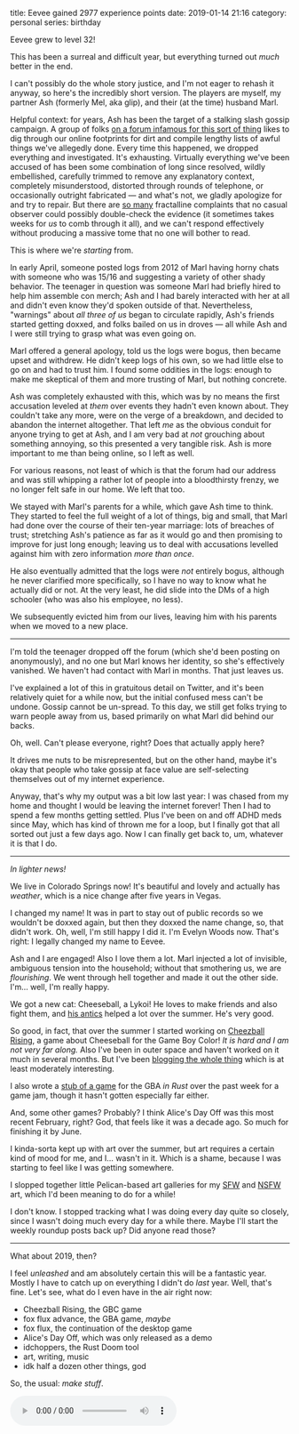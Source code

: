 title: Eevee gained 2977 experience points
date: 2019-01-14 21:16
category: personal
series: birthday

Eevee grew to level 32!

This has been a surreal and difficult year, but everything turned out _much_ better in the end.

<!-- more -->

I can't possibly do the whole story justice, and I'm not eager to rehash it anyway, so here's the incredibly short version.  The players are myself, my partner Ash (formerly Mel, aka glip), and their (at the time) husband Marl.

Helpful context: for years, Ash has been the target of a stalking slash gossip campaign.  A group of folks [on a forum infamous for this sort of thing](http://nymag.com/intelligencer/2016/07/kiwi-farms-the-webs-biggest-community-of-stalkers.html) likes to dig through our online footprints for dirt and compile lengthy lists of awful things we've allegedly done.  Every time this happened, we dropped everything and investigated.  It's exhausting.  Virtually everything we've been accused of has been some combination of long since resolved, wildly embellished, carefully trimmed to remove any explanatory context, completely misunderstood, distorted through rounds of telephone, or occasionally outright fabricated — and what's not, we gladly apologize for and try to repair.  But there are [so many](http://rationalwiki.org/wiki/Gish_Gallop) fractalline complaints that no casual observer could possibly double-check the evidence (it sometimes takes weeks for _us_ to comb through it all), and we can't respond effectively without producing a massive tome that no one will bother to read.

This is where we're _starting_ from.

In early April, someone posted logs from 2012 of Marl having horny chats with someone who was 15/16 and suggesting a variety of other shady behavior.  The teenager in question was someone Marl had briefly hired to help him assemble con merch; Ash and I had barely interacted with her at all and didn't even know they'd spoken outside of that.  Nevertheless, "warnings" about _all three of us_ began to circulate rapidly, Ash's friends started getting doxxed, and folks bailed on us in droves — all while Ash and I were still trying to grasp what was even going on.

Marl offered a general apology, told us the logs were bogus, then became upset and withdrew.  He didn't keep logs of his own, so we had little else to go on and had to trust him.  I found some oddities in the logs: enough to make me skeptical of them and more trusting of Marl, but nothing concrete.

Ash was completely exhausted with this, which was by no means the first accusation leveled at _them_ over events they hadn't even known about.  They couldn't take any more, were on the verge of a breakdown, and decided to abandon the internet altogether.  That left _me_ as the obvious conduit for anyone trying to get at Ash, and I am very bad at _not_ grouching about something annoying, so this presented a very tangible risk.  Ash is more important to me than being online, so I left as well.

For various reasons, not least of which is that the forum had our address and was still whipping a rather lot of people into a bloodthirsty frenzy, we no longer felt safe in our home.  We left that too.

We stayed with Marl's parents for a while, which gave Ash time to think.  They started to feel the full weight of a lot of things, big and small, that Marl had done over the course of their ten-year marriage: lots of breaches of trust; stretching Ash's patience as far as it would go and then promising to improve for just long enough; leaving us to deal with accusations levelled against him with zero information _more than once_.

He also eventually admitted that the logs were _not_ entirely bogus, although he never clarified more specifically, so I have no way to know what he actually did or not.  At the very least, he did slide into the DMs of a high schooler (who was also his employee, no less).

We subsequently evicted him from our lives, leaving him with his parents when we moved to a new place.

----

I'm told the teenager dropped off the forum (which she'd been posting on anonymously), and no one but Marl knows her identity, so she's effectively vanished.  We haven't had contact with Marl in months.  That just leaves us.

I've explained a lot of this in gratuitous detail on Twitter, and it's been relatively quiet for a while now, but the initial confused mess can't be undone.  Gossip cannot be un-spread.  To this day, we still get folks trying to warn people away from us, based primarily on what Marl did behind our backs.

Oh, well.  Can't please everyone, right?  Does that actually apply here?

It drives me nuts to be misrepresented, but on the other hand, maybe it's okay that people who take gossip at face value are self-selecting themselves out of my internet experience.

Anyway, that's why my output was a bit low last year: I was chased from my home and thought I would be leaving the internet forever!  Then I had to spend a few months getting settled.  Plus I've been on and off ADHD meds since May, which has kind of thrown me for a loop, but I finally got that all sorted out just a few days ago.  Now I can finally get back to, um, whatever it is that I do.

----

_In lighter news!_

We live in Colorado Springs now!  It's beautiful and lovely and actually has _weather_, which is a nice change after five years in Vegas.

I changed my name!  It was in part to stay out of public records so we wouldn't be doxxed again, but then they doxxed the name change, so, that didn't work.  Oh, well, I'm still happy I did it.  I'm Evelyn Woods now.  That's right: I legally changed my name to Eevee.

Ash and I are engaged!  Also I love them a lot.  Marl injected a lot of invisible, ambiguous tension into the household; without that smothering us, we are _flourishing_.  We went through hell together and made it out the other side.  I'm…  well, I'm really happy.

We got a new cat: Cheeseball, a Lykoi!  He loves to make friends and also fight them, and [his antics](https://www.youtube.com/watch?v=D6WMrE21oAQ) helped a lot over the summer.  He's very good.

So good, in fact, that over the summer I started working on [Cheezball Rising](https://github.com/eevee/anise-cheezball-rising), a game about Cheeseball for the Game Boy Color!  _It is hard and I am not very far along._  Also I've been in outer space and haven't worked on it much in several months.  But I've been [blogging the whole thing](https://eev.ee/everything/tags/cheezball-rising/) which is at least moderately interesting.

I also wrote a [stub of a game](https://github.com/eevee/fox-flux-advance) for the GBA _in Rust_ over the past week for a game jam, though it hasn't gotten especially far either.

And, some other games?  Probably?  I think Alice's Day Off was this most recent February, right?  God, that feels like it was a decade ago.  So much for finishing it by June.

I kinda-sorta kept up with art over the summer, but art requires a certain kind of mood for me, and I…  wasn't in it.  Which is a shame, because I was starting to feel like I was getting somewhere.

I slopped together little Pelican-based art galleries for my [SFW](https://t.eev.ee/) and [NSFW](https://d.eev.ee/) art, which I'd been meaning to do for a while!

I don't know.  I stopped tracking what I was doing every day quite so closely, since I wasn't doing much every day for a while there.  Maybe I'll start the weekly roundup posts back up?  Did anyone read those?

----

What about 2019, then?

I feel _unleashed_ and am absolutely certain this will be a fantastic year.  Mostly I have to catch up on everything I didn't do _last_ year.  Well, that's fine.  Let's see, what do I even have in the air right now:

- Cheezball Rising, the GBC game
- fox flux advance, the GBA game, _maybe_
- fox flux, the continuation of the desktop game
- Alice's Day Off, which was only released as a demo
- idchoppers, the Rust Doom tool
- art, writing, music
- idk half a dozen other things, god

So, the usual: _make stuff_.


<!-- stick this down here to keep it out of the preview -->
<audio src="/media/2012-01/levelup.ogv" controls autoplay>
